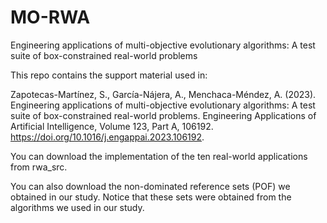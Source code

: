 # MO-RWA
Engineering applications of multi-objective evolutionary algorithms: A test suite of box-constrained real-world problems

This repo contains the support material used in:

Zapotecas-Martínez, S., García-Nájera, A., Menchaca-Méndez, A. (2023). 
Engineering applications of multi-objective evolutionary algorithms: A test suite of box-constrained real-world problems. 
Engineering Applications of Artificial Intelligence, Volume 123, Part A, 106192. https://doi.org/10.1016/j.engappai.2023.106192.

You can download the implementation of the ten real-world applications from rwa_src.

You can also download the non-dominated reference sets (POF) we obtained in our study. Notice that these sets were obtained from 
the algorithms we used in our study.
